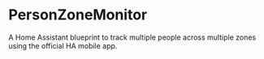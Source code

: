 # PersonZoneMonitor
A Home Assistant blueprint to track multiple people across multiple zones using the official HA mobile app.
